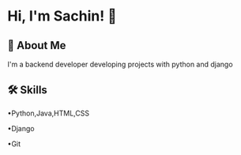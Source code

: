 ### 

<!--
**sachinb100/sachinb100** is a ✨ _special_ ✨ repository because its `README.md` (this file) appears on your GitHub profile.

Here are some ideas to get you started:

- 🔭 I’m currently working on ...
- 🌱 I’m currently learning ...
- 👯 I’m looking to collaborate on ...
- 🤔 I’m looking for help with ...
- 💬 Ask me about ...
- 📫 How to reach me: ...
- 😄 Pronouns: ...
- ⚡ Fun fact: ...
-->

# Hi, I'm Sachin! 👋



## 🚀 About Me
I'm a backend developer developing projects with python and django


## 🛠 Skills

•Python,Java,HTML,CSS

•Django

•Git
